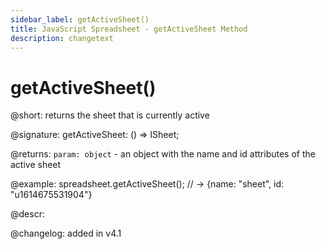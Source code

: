 ```yaml
---
sidebar_label: getActiveSheet()
title: JavaScript Spreadsheet - getActiveSheet Method
description: changetext
---
```


# getActiveSheet()

@short: returns the sheet that is currently active

@signature: getActiveSheet: () => ISheet;

@returns:
`param: object` - an object with the name and id attributes of the active sheet

@example:
spreadsheet.getActiveSheet();
// ->  {name: "sheet", id: "u1614675531904"}

@descr:

@changelog: added in v4.1
